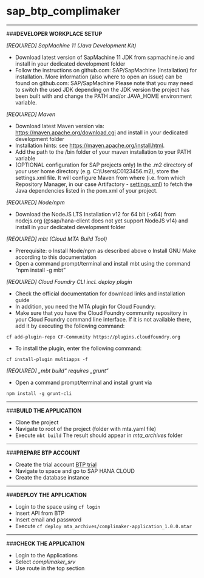 # sap_btp_complimaker

___

###**DEVELOPER WORKPLACE SETUP**

*[REQUIRED] SapMachine 11 (Java Development Kit)*
* Download latest version of SapMachine 11 JDK from sapmachine.io and install in your dedicated development folder
* Follow the instructions on github.com: SAP/SapMachine (Installation) for installation.
  More information (also where to open an issue) can be found on github.com: SAP/SapMachine
  Please note that you may need to switch the used JDK depending on the JDK version the project has been built with and change the PATH and/or JAVA_HOME environment variable.

*[REQUIRED] Maven*
* Download latest Maven version via: https://maven.apache.org/download.cgi and install in your dedicated development folder
* Installation hints: see https://maven.apache.org/install.html.
* Add the path to the /bin folder of your maven installation to your PATH variable
* (OPTIONAL configuration for SAP projects only) In the .m2 directory of your user home directory (e.g. C:\Users\C0123456\.m2), store the settings.xml file. It will configure Maven from where (i.e. from which Repository Manager, in our case Artifactory - [settings.xml](https://markdowntohtml.com)) to fetch the Java dependencies listed in the pom.xml of your project.

*[REQUIRED] Node/npm*
* Download the NodeJS LTS Installation v12 for 64 bit (-x64) from nodejs.org (@sap/hana-client does not yet support NodeJS v14) and install in your dedicated development folder

*[REQUIRED] mbt (Cloud MTA Build Tool)*
* Prerequisite: o Install Node/npm as described above o Install GNU Make according to this documentation
* Open a command prompt/terminal and install mbt using the command “npm install -g mbt”

*[REQUIRED] Cloud Foundry CLI incl. deploy plugin*
* Check the official documentation for download links and installation guide
* In addition, you need the MTA plugin for Cloud Foundry:
* Make sure that you have the Cloud Foundry community repository in your Cloud Foundry command line interface. If it is not available there, add it by executing the following command:

`cf add-plugin-repo CF-Community https://plugins.cloudfoundry.org`

* To install the plugin, enter the following command:

`cf install-plugin multiapps -f`

*[REQUIRED] „mbt build“ requires „grunt“*
* Open a command prompt/terminal and install grunt via

`npm install -g grunt-cli`

___

###**BUILD THE APPLICATION**

* Clone the project
* Navigate to root of the project (folder with mta.yaml file)
* Execute
`mbt build`
The result should appear in *mta_archives* folder
___

###**PREPARE BTP ACCOUNT**

* Create the trial account [BTP trial](https://cockpit.hanatrial.ondemand.com/trial)
* Navigate to space and go to SAP HANA CLOUD
* Create the database instance

___

###**DEPLOY THE APPLICATION**

* Login to the space using
`cf login`
* Insert API from BTP
* Insert email and password
* Execute `cf deploy mta_archives/complimaker-application_1.0.0.mtar`
___

###**CHECK THE APPLICATION**

* Login to the Applications
* Select *complimaker_srv*
* Use route in the top section
